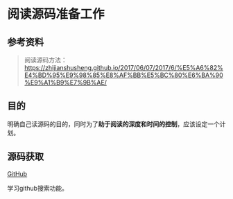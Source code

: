 # 阅读源码准备工作

## 参考资料

> 阅读源码方法：https://zhijianshusheng.github.io/2017/06/07/2017/6/%E5%A6%82%E4%BD%95%E9%98%85%E8%AF%BB%E5%BC%80%E6%BA%90%E9%A1%B9%E7%9B%AE/

## 目的

明确自己读源码的目的，同时为了**助于阅读的深度和时间的控制**，应该设定一个计划。

## 源码获取

[GitHub](https://github.com/search?utf8=✓&q=&type=Repositories&ref=searchresults)

学习github搜索功能。

